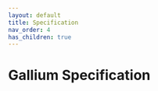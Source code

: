 ```yaml
---
layout: default
title: Specification
nav_order: 4
has_children: true
---
```


# Gallium Specification